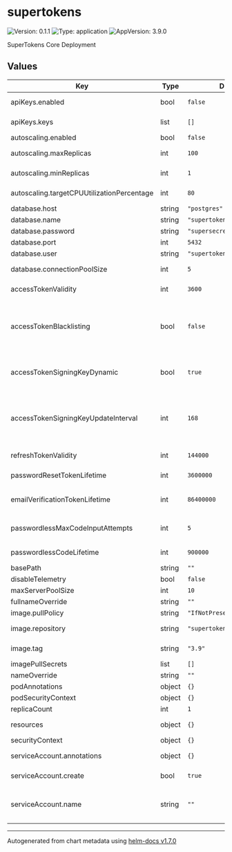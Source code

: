 # supertokens

![Version: 0.1.1](https://img.shields.io/badge/Version-0.1.1-informational?style=flat-square) ![Type: application](https://img.shields.io/badge/Type-application-informational?style=flat-square) ![AppVersion: 3.9.0](https://img.shields.io/badge/AppVersion-3.9.0-informational?style=flat-square)

SuperTokens Core Deployment

## Values

| Key | Type | Default | Description |
|-----|------|---------|-------------|
| apiKeys.enabled | bool | `false` | enable the use of API Keys with supertokens-core |
| apiKeys.keys | list | `[]` | list of API Keys to load and use with supertokens-core |
| autoscaling.enabled | bool | `false` | enable autoscaling of replicas |
| autoscaling.maxReplicas | int | `100` | maximum replica count when autoscaling |
| autoscaling.minReplicas | int | `1` | minimal replica count when autoscaling |
| autoscaling.targetCPUUtilizationPercentage | int | `80` | target CPU usage before autoscaling |
| database.host | string | `"postgres"` | database host address |
| database.name | string | `"supertokens"` | database name |
| database.password | string | `"supersecretpassword"` | database user password |
| database.port | int | `5432` | database port |
| database.user | string | `"supertokens"` | database username |
| database.connectionPoolSize | int | `5` | maximum postgres connection pool size |
| accessTokenValidity | int | `3600` | Time in seconds for how long an access token is valid for |
| accessTokenBlacklisting | bool | `false` | If true, allows for immediate revocation of any access token. Keep in mind that setting this to true will result in a db query for each API call that requires authentication. |
| accessTokenSigningKeyDynamic | bool | `true` | If this is set to true, the JWT (access token) signing key will change every fixed interval of time. |
| accessTokenSigningKeyUpdateInterval | int | `168` | Time in hours for how frequently the JWT (access token) signing key will change. This value only makes sense if "accessTokenSigningKeyDynamic" is true. |
| refreshTokenValidity | int | `144000` | Time in mins for how long a refresh token is valid for. |
| passwordResetTokenLifetime | int | `3600000` | Time in milli-seconds for how long a password reset token is valid for. |
| emailVerificationTokenLifetime | int | `86400000` | Time in milli-seconds for how long an email verification token is valid for. |
| passwordlessMaxCodeInputAttempts | int | `5` | The maximum number of code input attempts per login before the user needs to restart. |
| passwordlessCodeLifetime | int | `900000` | Time in milliseconds for how long a passwordless code is valid for. |
| basePath | string | `""` | base api path |
| disableTelemetry | bool | `false` | enable/disable telemetry |
| maxServerPoolSize | int | `10` | maximum java server pool size |
| fullnameOverride | string | `""` |  |
| image.pullPolicy | string | `"IfNotPresent"` |  |
| image.repository | string | `"supertokens/supertokens"` | docker repository without database postfix |
| image.tag | string | `"3.9"` | Overrides the image tag whose default is the chart appVersion. |
| imagePullSecrets | list | `[]` |  |
| nameOverride | string | `""` |  |
| podAnnotations | object | `{}` |  |
| podSecurityContext | object | `{}` |  |
| replicaCount | int | `1` |  |
| resources | object | `{}` | limit and requests for resources for supertokens-core container |
| securityContext | object | `{}` |  |
| serviceAccount.annotations | object | `{}` | Annotations to add to the service account |
| serviceAccount.create | bool | `true` | Specifies whether a service account should be created |
| serviceAccount.name | string | `""` | The name of the service account to use. If not set and create is true, a name is generated using the fullname template |

----------------------------------------------
Autogenerated from chart metadata using [helm-docs v1.7.0](https://github.com/norwoodj/helm-docs/releases/v1.7.0)
